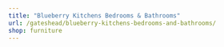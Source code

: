 ```yaml
---
title: "Blueberry Kitchens Bedrooms & Bathrooms"
url: /gateshead/blueberry-kitchens-bedrooms-and-bathrooms/
shop: furniture
---
```

